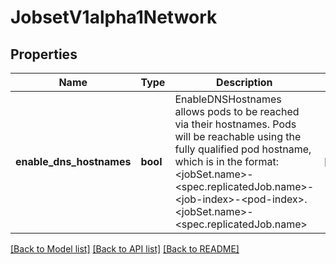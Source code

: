 # JobsetV1alpha1Network

## Properties
Name | Type | Description | Notes
------------ | ------------- | ------------- | -------------
**enable_dns_hostnames** | **bool** | EnableDNSHostnames allows pods to be reached via their hostnames. Pods will be reachable using the fully qualified pod hostname, which is in the format: &lt;jobSet.name&gt;-&lt;spec.replicatedJob.name&gt;-&lt;job-index&gt;-&lt;pod-index&gt;.&lt;jobSet.name&gt;-&lt;spec.replicatedJob.name&gt; | [optional] 

[[Back to Model list]](../README.md#documentation-for-models) [[Back to API list]](../README.md#documentation-for-api-endpoints) [[Back to README]](../README.md)


